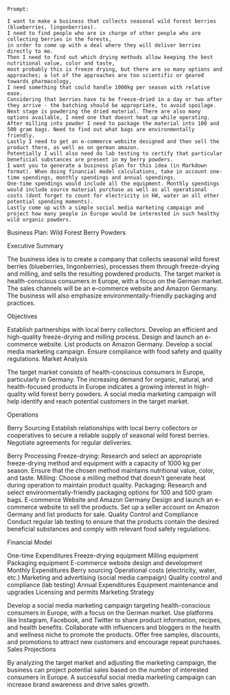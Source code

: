 ```
Prompt:

I want to make a business that collects seasonal wild forest berries (blueberries, lingonberries).
I need to find people who are in charge of other people who are collecting berries in the forests,
in order to come up with a deal where they will deliver berries directly to me.
Then I need to find out which drying methods allow keeping the best nutritional value, color and taste,
most probably this is freeze drying, but there are so many options and approaches; a lot of the approaches are too scientific or geared towards pharmacology,
I need something that could handle 1000kg per season with relative ease.
Considering that berries have to be freeze-dried in a day or two after they arrive - the batching should be appropriate, to avoid spoilage.
Next stage is powdering the dried material. There are also many options available, I need one that doesnt heat up while operating.
After milling into powder I need to package the material into 100 and 500 gram bags. Need to find out what bags are environmentally friendly.
Lastly I need to get an e-commerce website designed and then sell the product there, as well as on german amazon.
Potentially I will also need do lab testing to certify that particular beneficial substances are present in my berry powders.
I want you to generate a business plan for this idea (in Markdown format). When doing financial model calculations, take in account one-time spendings, monthly spendings and annual spendings.
One-time spendings would include all the equipment. Monthly spendings would include source material purchase as well as all operational costs (dont forget to count for electricity in kW, water an all other potential spending moments).
Lastly come up with a simple social media marketing campaign and project how many people in Europe would be interested in such healthy wild organic powders.
```

Business Plan: Wild Forest Berry Powders

Executive Summary

The business idea is to create a company that collects seasonal wild forest berries (blueberries, lingonberries), processes them through freeze-drying and milling, and sells the resulting powdered products. The target market is health-conscious consumers in Europe, with a focus on the German market. The sales channels will be an e-commerce website and Amazon Germany. The business will also emphasize environmentally-friendly packaging and practices.

Objectives

Establish partnerships with local berry collectors.
Develop an efficient and high-quality freeze-drying and milling process.
Design and launch an e-commerce website.
List products on Amazon Germany.
Develop a social media marketing campaign.
Ensure compliance with food safety and quality regulations.
Market Analysis

The target market consists of health-conscious consumers in Europe, particularly in Germany. The increasing demand for organic, natural, and health-focused products in Europe indicates a growing interest in high-quality wild forest berry powders. A social media marketing campaign will help identify and reach potential customers in the target market.

Operations

Berry Sourcing
Establish relationships with local berry collectors or cooperatives to secure a reliable supply of seasonal wild forest berries. Negotiate agreements for regular deliveries.

Berry Processing
Freeze-drying: Research and select an appropriate freeze-drying method and equipment with a capacity of 1000 kg per season. Ensure that the chosen method maintains nutritional value, color, and taste.
Milling: Choose a milling method that doesn't generate heat during operation to maintain product quality.
Packaging: Research and select environmentally-friendly packaging options for 100 and 500 gram bags.
E-commerce Website and Amazon Germany
Design and launch an e-commerce website to sell the products.
Set up a seller account on Amazon Germany and list products for sale.
Quality Control and Compliance
Conduct regular lab testing to ensure that the products contain the desired beneficial substances and comply with relevant food safety regulations.

Financial Model

One-time Expenditures
Freeze-drying equipment
Milling equipment
Packaging equipment
E-commerce website design and development
Monthly Expenditures
Berry sourcing
Operational costs (electricity, water, etc.)
Marketing and advertising (social media campaign)
Quality control and compliance (lab testing)
Annual Expenditures
Equipment maintenance and upgrades
Licensing and permits
Marketing Strategy

Develop a social media marketing campaign targeting health-conscious consumers in Europe, with a focus on the German market. Use platforms like Instagram, Facebook, and Twitter to share product information, recipes, and health benefits.
Collaborate with influencers and bloggers in the health and wellness niche to promote the products.
Offer free samples, discounts, and promotions to attract new customers and encourage repeat purchases.
Sales Projections

By analyzing the target market and adjusting the marketing campaign, the business can project potential sales based on the number of interested consumers in Europe. A successful social media marketing campaign can increase brand awareness and drive sales growth.
